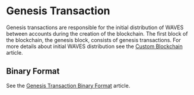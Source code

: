 # Genesis Transaction

Genesis transactions are responsible for the initial distribution of WAVES between accounts during the creation of the blockchain. The first block of the blockchain, the genesis block, consists of genesis transactions. For more details about initial WAVES distribution see the [Custom Blockchain](/en/waves-node/private-waves-network) article.

## Binary Format

See the [Genesis Transaction Binary Format](/en/blockchain/binary-format/transaction-binary-format/genesis-transaction-binary-format) article.
